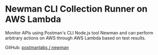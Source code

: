 # Newman CLI Collection Runner on AWS Lambda
Monitor APIs using Postman's CLI Node.js tool Newman and can perform arbitrary actions on AWS through AWS Lambda based on test results.

GitHub: [postmanlabs / newman](https://github.com/postmanlabs/newman)
